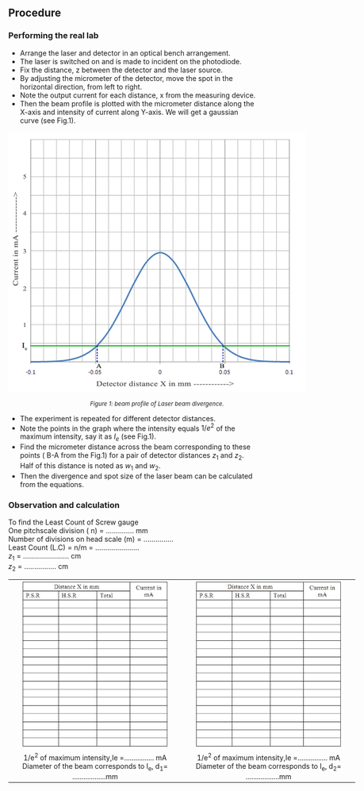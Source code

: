 ## Procedure

### Performing the real lab

- Arrange the laser and detector in an optical bench arrangement.
- The laser is switched on and is made to incident on the photodiode.
- Fix the distance, z between the detector and the laser source.
- By adjusting the micrometer of the detector, move the spot in the horizontal direction, from left to right.
- Note the output current for each distance, x from the measuring device.
- Then the beam profile is plotted with the micrometer distance along the X-axis and intensity of current along Y-axis. We will get a gaussian curve (see Fig.1).


<div style="display: block; margin-left: auto; margin-right: auto; text-align: center; width: fit-content;">
<img src="./images/figure3.jpg" alt="Figure 3" style="max-width: 600px; height: auto;">
<p style="text-align: center; font-size: smaller; font-style: italic;">Figure 1: beam profile of Laser beam divergence.</p>
</div>

 

- The experiment is repeated for different detector distances.
- Note the points in the graph where the intensity equals $1/e^{2}$ of the maximum intensity, say it as $I_{e}$ (see Fig.1).
- Find the micrometer distance across the beam corresponding to these points ( B-A from the Fig.1) for a pair of detector distances $z_{1}$ and $z_{2}$. Half of this distance is noted as $w_{1}$ and $w_{2}$.
- Then the divergence and spot size of the laser beam can be calculated from the equations.

### Observation and calculation
To find the Least Count of Screw gauge<br>
One pitchscale division ( n) = .............. mm <br>
Number of divisions on head scale (m) = ............... <br>
Least Count (L.C) = n/m = ...................... <br>
$z_{1}$ = ....................... cm  <br> $z_{2}$ = ................ cm <br>

<div style="text-align: center;">
   <table style="width: 700px; margin: 0 auto; text-align: center;">
    <tr>
      <td><img src="./images/figure4.jpg" alt="Figure 4" width="300"></td>
      <td><img src="./images/figure5.jpg" alt="Figure 5" width="300"></td>
    </tr>
<tr>
  <td>
  1/e<sup>2</sup> of maximum intensity,Ie =................ mA<br>
Diameter of the beam corresponds to I<sub>e</sub>, d<sub>1</sub>= ..................mm
  </td>
     <td> 1/e<sup>2</sup> of maximum intensity,Ie =................ mA<br>
Diameter of the beam corresponds to I<sub>e</sub>,  d<sub>2</sub>= ..................mm
  </td>
  </tr>
    
  </table>
</div>



